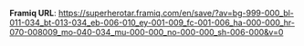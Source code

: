 **Framiq URL**: <https://superherotar.framiq.com/en/save/?av=bg-999-000_bl-011-034_bt-013-034_eb-006-010_ey-001-009_fc-001-006_ha-000-000_hr-070-008009_mo-040-034_mu-000-000_no-000-000_sh-006-000&v=0>
